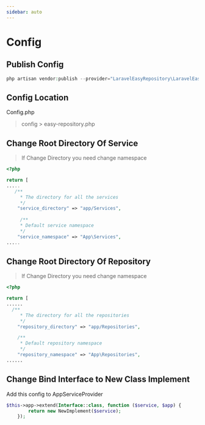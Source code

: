 ```yaml
---
sidebar: auto
---
```


# Config
## Publish Config
```php
php artisan vendor:publish --provider="LaravelEasyRepository\LaravelEasyRepositoryServiceProvider" --tag="easy-repository-config"
```
## Config Location 
Config.php
> config > easy-repository.php

## Change Root Directory Of Service
> If Change Directory you need change namespace
```php
<?php

return [
.....
   /**
     * The directory for all the services
     */
    "service_directory" => "app/Services",
    
     /**
     * Default service namespace
     */
    "service_namespace" => "App\Services",
.....
```

## Change Root Directory Of Repository
> If Change Directory you need change namespace

```php
<?php

return [
......
  /**
     * The directory for all the repositories
     */
    "repository_directory" => "app/Repositories",

    /**
     * Default repository namespace
     */
    "repository_namespace" => "App\Repositories",
......
```

## Change Bind Interface to New Class Implement
Add this config to AppServiceProvider
```php
$this->app->extend(Interface::class, function ($service, $app) {
        return new NewImplement($service);
    });
```
